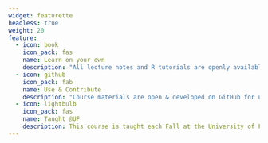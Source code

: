 ```yaml
---
widget: featurette
headless: true
weight: 20
feature:
  - icon: book
    icon_pack: fas
    name: Learn on your own
    description: "All lecture notes and R tutorials are openly available so anyone can learn these important approaches and skills"
  - icon: github
    icon_pack: fab
    name: Use & Contribute
    description: "Course materials are open & developed on GitHub for use in other courses and contributions are always welcome."
  - icon: lightbulb
    icon_pack: fas
    name: Taught @UF
    description: This course is taught each Fall at the University of Florida by Drs. Morgan Ernest and Ethan White.
---
```

